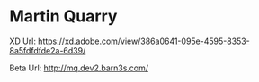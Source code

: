 # Martin Quarry

XD Url: https://xd.adobe.com/view/386a0641-095e-4595-8353-8a5fdfdfde2a-6d39/

Beta Url: http://mq.dev2.barn3s.com/
